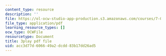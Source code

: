 ```yaml
---
content_type: resource
description: ''
file: https://ol-ocw-studio-app-production.s3.amazonaws.com/courses/7-01sc-fundamentals-of-biology-fall-2011/acc3d77d606649a2dcdd83b17dd26ad5_qY0ixUWJx0g.pdf
file_type: application/pdf
learning_resource_types: []
ocw_type: OCWFile
resourcetype: Document
title: 3play pdf file
uid: acc3d77d-6066-49a2-dcdd-83b17dd26ad5
---
```

